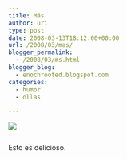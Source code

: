```yaml
---
title: Más
author: uri
type: post
date: 2008-03-13T18:12:00+00:00
url: /2008/03/mas/
blogger_permalink:
  - /2008/03/ms.html
blogger_blog:
  - enochrooted.blogspot.com
categories:
  - humor
  - ollas

---
```

[<img style="display:block;text-align:center;cursor:hand;margin:0 auto 10px;" src="http://4.bp.blogspot.com/_WEHvyZj_jiU/R9luv_c9KjI/AAAAAAAABFw/zmYlpOW3Yhk/s320/small_talk.png" border="0" />][1]  
Esto es delicioso. 

<div class="blogger-post-footer">
  <img width='1' height='1' />
</div>

 [1]: http://4.bp.blogspot.com/_WEHvyZj_jiU/R9luv_c9KjI/AAAAAAAABFw/zmYlpOW3Yhk/s1600-h/small_talk.png